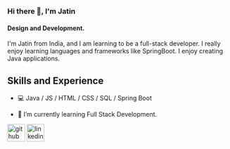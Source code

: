 ### Hi there 👋, I'm Jatin
#### Design and Development.
I'm Jatin from India, and I am learning to be a full-stack developer. I really enjoy learning languages and frameworks like SpringBoot. I enjoy creating Java applications.

## Skills and Experience
* 💻 Java / JS / HTML / CSS / SQL / Spring Boot

- 🌱 I’m currently learning Full Stack Development. 


[<img src='https://cdn.jsdelivr.net/npm/simple-icons@3.0.1/icons/github.svg' alt='github' height='40'>](https://github.com/j619s)  [<img src='https://cdn.jsdelivr.net/npm/simple-icons@3.0.1/icons/linkedin.svg' alt='linkedin' height='40'>](https://www.linkedin.com/in/https://www.linkedin.com/in/jatin-a04b72aa/)  



